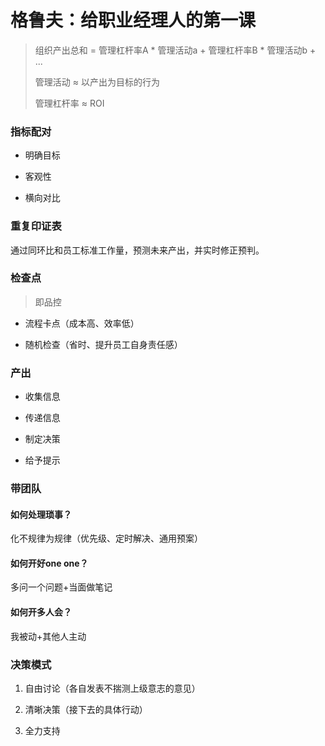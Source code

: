 # 格鲁夫：给职业经理人的第一课

> 组织产出总和 = 管理杠杆率A * 管理活动a + 管理杠杆率B * 管理活动b + ...
> 
> 管理活动 ≈ 以产出为目标的行为
> 
> 管理杠杆率 ≈ ROI

### 指标配对

- 明确目标

- 客观性

- 横向对比

### 重复印证表

通过同环比和员工标准工作量，预测未来产出，并实时修正预判。

### 检查点

> 即品控

- 流程卡点（成本高、效率低）

- 随机检查（省时、提升员工自身责任感）

### 产出

- 收集信息

- 传递信息

- 制定决策

- 给予提示

### 带团队

#### 如何处理琐事？

化不规律为规律（优先级、定时解决、通用预案）

#### 如何开好one one？

多问一个问题+当面做笔记

#### 如何开多人会？

我被动+其他人主动



### 决策模式

1. 自由讨论（各自发表不揣测上级意志的意见）

2. 清晰决策（接下去的具体行动）

3. 全力支持
